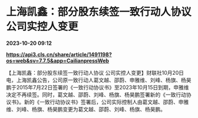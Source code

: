 # 上海凯鑫：部分股东续签一致行动人协议 公司实控人变更

**2023-10-20 09:12**

**https://api3.cls.cn/share/article/1491198?os=web&sv=7.7.5&app=CailianpressWeb**

【上海凯鑫：部分股东续签一致行动人协议 公司实控人变更】财联社10月20日电，上海凯鑫公告，公司原一致行动人葛文越、邵蔚、申雅维、刘峰、杨旗、杨昊鹏于2015年7月22日签署的《一致行动协议书》至2023年10月15日到期，申雅维决定不再续签。同时，葛文越、邵蔚、刘峰、杨旗、杨昊鹏签署新的《一致行动协议书》。新的《一致行动协议书》签署后，公司实际控制人由葛文越、邵蔚、申雅维、刘峰、杨旗、杨昊鹏变更为葛文越、邵蔚、刘峰、杨旗、杨昊鹏。